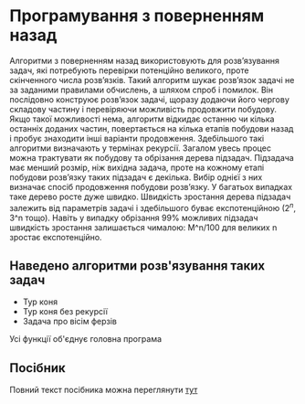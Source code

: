 # Програмування з поверненням назад

Алгоритми з поверненням назад використовують для розв’язування задач, які потребують перевірки потенційно великого, проте скінченного числа розв’язків. 
Такий алгоритм шукає розв’язок задачі не за заданими правилами обчислень, а шляхом спроб і помилок. Він послідовно конструює розв’язок задачі, щоразу 
додаючи його чергову складову частину і перевіряючи можливість продовжити побудову. Якщо такої можливості нема, алгоритм відкидає останню чи кілька 
останніх доданих частин, повертається на кілька етапів побудови назад і пробує знаходити інші варіанти продовження. Здебільшого такі алгоритми визначають 
у термінах рекурсії. Загалом увесь процес можна трактувати як побудову та обрізання дерева підзадач. Підзадача має менший розмір, ніж вихідна задача, 
проте на кожному етапі побудови розв’язку таких підзадач є декілька. Вибір однієї з них визначає спосіб продовження побудови розв’язку. У багатьох випадках 
таке дерево росте дуже швидко. Швидкість зростання дерева підзадач залежить від параметрів задачі і здебільшого буває експотенційною ($2^n$, 3^n тощо). 
Навіть у випадку обрізання 99% можливих підзадач швидкість зростання залишається чималою: M^n/100 для великих n зростає експотенційно.

## Наведено алгоритми розв'язування таких задач

- Тур коня
- Тур коня без рекурсії
- Задача про вісім ферзів

Усі функції об'єднує головна програма

## Посібник
Повний текст посібника можна переглянути [тут](https://lnuittutor.github.io/)

